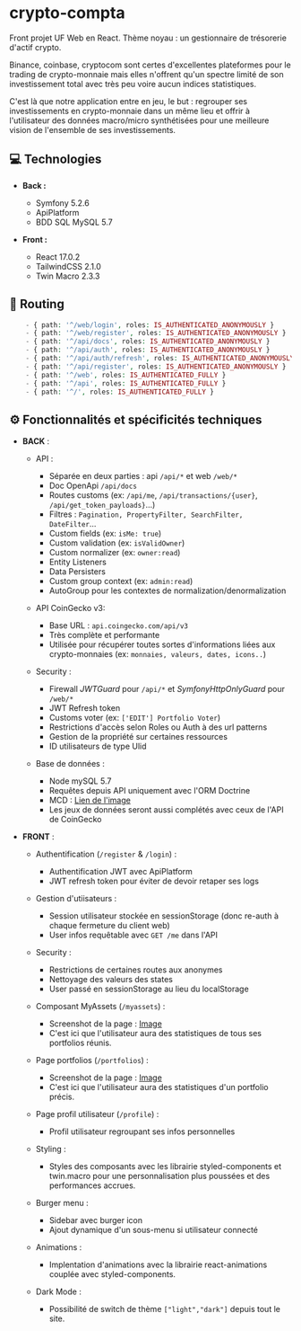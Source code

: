 # crypto-compta

Front projet UF Web en React. Thème noyau : un gestionnaire de trésorerie d'actif crypto.

Binance, coinbase, cryptocom sont certes d'excellentes plateformes pour le trading de crypto-monnaie mais elles n'offrent qu'un spectre limité de son investissement total avec très peu voire aucun indices statistiques.

C'est là que notre application entre en jeu, le but : regrouper ses investissements en crypto-monnaie dans un même lieu et offrir à l'utilisateur des données macro/micro synthétisées pour une meilleure vision de l'ensemble de ses investissements.

## 💻 Technologies

- **Back :**

  - Symfony 5.2.6
  - ApiPlatform
  - BDD SQL MySQL 5.7

- **Front :**
  - React 17.0.2
  - TailwindCSS 2.1.0
  - Twin Macro 2.3.3

## 🔱 Routing

```php
    - { path: '^/web/login', roles: IS_AUTHENTICATED_ANONYMOUSLY }
    - { path: '^/web/register', roles: IS_AUTHENTICATED_ANONYMOUSLY }
    - { path: '^/api/docs', roles: IS_AUTHENTICATED_ANONYMOUSLY }
    - { path: '^/api/auth', roles: IS_AUTHENTICATED_ANONYMOUSLY }
    - { path: '^/api/auth/refresh', roles: IS_AUTHENTICATED_ANONYMOUSLY }
    - { path: '^/api/register', roles: IS_AUTHENTICATED_ANONYMOUSLY }
    - { path: '^/web', roles: IS_AUTHENTICATED_FULLY }
    - { path: '^/api', roles: IS_AUTHENTICATED_FULLY }
    - { path: '^/', roles: IS_AUTHENTICATED_FULLY }
```

## ⚙️ Fonctionnalités et spécificités techniques

- **BACK** :

  - API :

    - Séparée en deux parties : api `/api/*` et web `/web/*`
    - Doc OpenApi `/api/docs`
    - Routes customs (ex: `/api/me`, `/api/transactions/{user}`, `/api/get_token_payloads}`...)
    - Filtres : `Pagination, PropertyFilter, SearchFilter, DateFilter`...
    - Custom fields (ex: `isMe: true`)
    - Custom validation (ex: `isValidOwner`)
    - Custom normalizer (ex: `owner:read`)
    - Entity Listeners
    - Data Persisters
    - Custom group context (ex: `admin:read`)
    - AutoGroup pour les contextes de normalization/denormalization

  - API CoinGecko v3:

    - Base URL : `api.coingecko.com/api/v3`
    - Très complète et performante
    - Utilisée pour récupérer toutes sortes d'informations liées aux crypto-monnaies (ex: `monnaies, valeurs, dates, icons..`)

  - Security :

    - Firewall _JWTGuard_ pour `/api/*` et _SymfonyHttpOnlyGuard_ pour `/web/*`
    - JWT Refresh token
    - Customs voter (ex: `['EDIT'] Portfolio Voter`)
    - Restrictions d'accès selon Roles ou Auth à des url patterns
    - Gestion de la propriété sur certaines ressources
    - ID utilisateurs de type Ulid

  - Base de données :

    - Node mySQL 5.7
    - Requêtes depuis API uniquement avec l'ORM Doctrine
    - MCD : [Lien de l'image](https://drive.google.com/file/d/1kFUwTS-wEeVqmd1bkeAiavbvap1JaM_F/view?usp=sharing)
    - Les jeux de données seront aussi complétés avec ceux de l'API de CoinGecko

- **FRONT** :

  - Authentification (`/register` & `/login`) :

    - Authentification JWT avec ApiPlatform
    - JWT refresh token pour éviter de devoir retaper ses logs

  - Gestion d'utiisateurs :

    - Session utilisateur stockée en sessionStorage (donc re-auth à chaque fermeture du client web)
    - User infos requêtable avec `GET /me` dans l'API

  - Security :

    - Restrictions de certaines routes aux anonymes
    - Nettoyage des valeurs des states
    - User passé en sessionStorage au lieu du localStorage

  - Composant MyAssets (`/myassets`) :

    - Screenshot de la page : [Image](https://github.com/Mockinbrd/front-uf-web-b3/tree/master/doc/myassets.png)
    - C'est ici que l'utilisateur aura des statistiques de tous ses portfolios réunis.

  - Page portfolios (`/portfolios`) :

    - Screenshot de la page : [Image](https://github.com/Mockinbrd/front-uf-web-b3/tree/master/doc/portfolios.png)
    - C'est ici que l'utilisateur aura des statistiques d'un portfolio précis.

  - Page profil utilisateur (`/profile`) :

    - Profil utilisateur regroupant ses infos personnelles

  - Styling :

    - Styles des composants avec les librairie styled-components et twin.macro pour une personnalisation plus poussées et des performances accrues.

  - Burger menu :

    - Sidebar avec burger icon
    - Ajout dynamique d'un sous-menu si utilisateur connecté

  - Animations :

    - Implentation d'animations avec la librairie react-animations couplée avec styled-components.

  - Dark Mode :
    - Possibilité de switch de thème `["light","dark"]` depuis tout le site.
